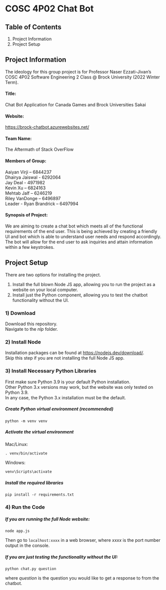 # COSC 4P02 Chat Bot

## Table of Contents
1. Project Information
2. Project Setup

## Project Information

The ideology for this group project is for Professor Naser Ezzati-Jivan’s COSC 4P02 Software Engineering 2 Class @ Brock University (2022 Winter Term).
 
#### Title:

Chat Bot Application for Canada Games and Brock Universities Sakai

#### Website:

https://brock-chatbot.azurewebsites.net/

#### Team Name:

The Aftermath of Stack OverFlow
 
#### Members of Group:

Aaiyan Virji – 6844237  
Dhairya Jaiswal - 6292064  
Jay Deal - 4971982  
Kevin Xu – 6824163  
Mehtab Jalf – 6246219  
Riley VanDonge – 6496897  
Leader - Ryan Brandrick – 6497994  
 
#### Synopsis of Project:

We are aiming to create a chat bot which meets all of the functional requirements of the end user. This is being achieved by creating a friendly UI and bot which is able to understand user needs and respond accordingly. The bot will allow for the end user to ask inquiries and attain information within a few keystrokes.

## Project Setup

There are two options for installing the project.
1. Install the full blown Node JS app, allowing you to run the project as a website on your local computer.
2. Install just the Python component, allowing you to test the chatbot functionality without the UI.

### 1) Download
Download this repository.  
Navigate to the *nlp* folder.  

### 2) Install Node
Installation packages can be found at https://nodejs.dev/download/.  
Skip this step if you are not installing the full Node JS app.  

### 3) Install Necessary Python Libraries
First make sure Python 3.9 is your default Python installation.  
Other Python 3.x versions may work, but the website was only tested on Python 3.9.  
In any case, the Python 3.x installation must be the default.  

##### Create Python virtual environment (recommended)
```
python -m venv venv
```

##### Activate the virtual environment  
Mac/Linux:
```
. venv/bin/activate
```
Windows:
```
venv\Scripts\activate
```

##### Install the required libraries
```
pip install -r requirements.txt
```

### 4) Run the Code
##### If you are running the full Node website:
```
node app.js
```
Then go to ```localhost:xxxx``` in a web browser, where *xxxx* is the port number output in the console.

##### If you are just testing the functionality without the UI:
```
python chat.py question
```
where *question* is the question you would like to get a response to from the chatbot.
